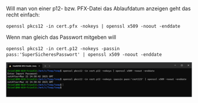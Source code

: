 Will man von einer p12- bzw. PFX-Datei das Ablaufdatum anzeigen geht das recht einfach:

```console
openssl pkcs12 -in cert.pfx -nokeys | openssl x509 -noout -enddate
```

Wenn man gleich das Passwort mitgeben will

```console
openssl pkcs12 -in cert.p12 -nokeys -passin pass:'SuperSicheresPasswort' | openssl x509 -noout -enddate
```
![p12 Enddatum anzeigen](https://github.com/friedlandreas/Guides/blob/6a45284c394a9db616063abca1b22faede1e371f/images/p12-enddatum-anzeigen.PNG)

